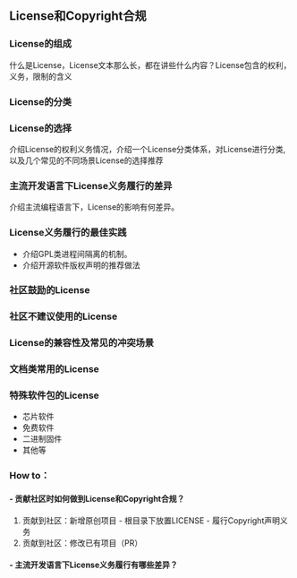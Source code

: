 ## License和Copyright合规

### License的组成
什么是License，License文本那么长，都在讲些什么内容？License包含的权利，义务，限制的含义

### License的分类

### License的选择
介绍License的权利义务情况，介绍一个License分类体系，对License进行分类, 以及几个常见的不同场景License的选择推荐

### 主流开发语言下License义务履行的差异
介绍主流编程语言下，License的影响有何差异。

### License义务履行的最佳实践
- 介绍GPL类进程间隔离的机制。
- 介绍开源软件版权声明的推荐做法

### 社区鼓励的License

### 社区不建议使用的License

### License的兼容性及常见的冲突场景

### 文档类常用的License

### 特殊软件包的License
- 芯片软件
- 免费软件
- 二进制固件
- 其他等

### How to：
#### - 贡献社区时如何做到License和Copyright合规？
  1. 贡献到社区：新增原创项目
    - 根目录下放置LICENSE
    - 履行Copyright声明义务
  2. 贡献到社区：修改已有项目（PR）

#### - 主流开发语言下License义务履行有哪些差异？
